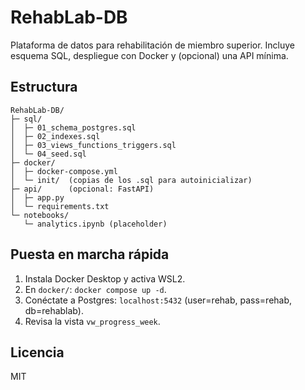 # RehabLab-DB

Plataforma de datos para rehabilitación de miembro superior. Incluye esquema SQL, despliegue con Docker y (opcional) una API mínima.

## Estructura
```
RehabLab-DB/
├─ sql/
│  ├─ 01_schema_postgres.sql
│  ├─ 02_indexes.sql
│  ├─ 03_views_functions_triggers.sql
│  └─ 04_seed.sql
├─ docker/
│  ├─ docker-compose.yml
│  └─ init/  (copias de los .sql para autoinicializar)
├─ api/      (opcional: FastAPI)
│  ├─ app.py
│  └─ requirements.txt
└─ notebooks/
   └─ analytics.ipynb (placeholder)
```

## Puesta en marcha rápida
1. Instala Docker Desktop y activa WSL2.
2. En `docker/`: `docker compose up -d`.
3. Conéctate a Postgres: `localhost:5432` (user=rehab, pass=rehab, db=rehablab).
4. Revisa la vista `vw_progress_week`.

## Licencia
MIT
